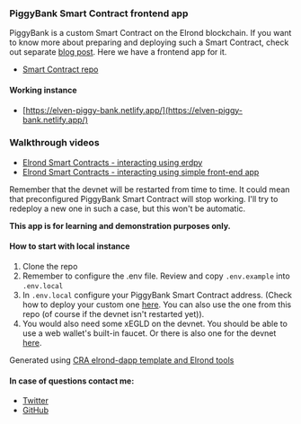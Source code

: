 ### PiggyBank Smart Contract frontend app

PiggyBank is a custom Smart Contract on the Elrond blockchain. If you want to know more about preparing and deploying such a Smart Contract, check out separate [blog post](https://www.julian.io/articles/elrond-smart-contracts.html). Here we have a frontend app for it. 

- [Smart Contract repo](https://github.com/juliancwirko/elrond-simple-sc)

#### Working instance

- [https://elven-piggy-bank.netlify.app/](https://elven-piggy-bank.netlify.app/)

### Walkthrough videos

- [Elrond Smart Contracts - interacting using erdpy](https://youtu.be/mIsNI7ZxQRM)
- [Elrond Smart Contracts - interacting using simple front-end app](https://youtu.be/Sjpj7Btasgs)

Remember that the devnet will be restarted from time to time. It could mean that preconfigured PiggyBank Smart Contract will stop working. I'll try to redeploy a new one in such a case, but this won't be automatic.

**This app is for learning and demonstration purposes only.**

#### How to start with local instance

1. Clone the repo
1. Remember to configure the .env file. Review and copy `.env.example` into `.env.local`
2. In `.env.local` configure your PiggyBank Smart Contract address. (Check how to deploy your custom one [here](https://www.julian.io/articles/elrond-smart-contracts.html). You can also use the one from this repo (of course if the devnet isn't restarted yet)).
3. You would also need some xEGLD on the devnet. You should be able to use a web wallet's built-in faucet. Or there is also one for the devnet [here](https://r3d4.fr/elrond/devnet/).
 
Generated using [CRA elrond-dapp template and Elrond tools](https://www.npmjs.com/package/cra-template-elrond-dapp)

 #### In case of questions contact me: 

 - [Twitter](https://twitter.com/JulianCwirko)
 - [GitHub](https://github.com/juliancwirko)
